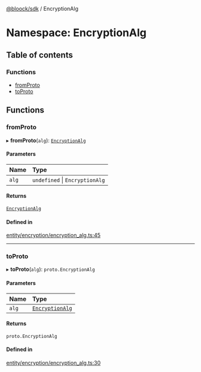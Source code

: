 [@bloock/sdk](../index.md) / EncryptionAlg

# Namespace: EncryptionAlg

## Table of contents

### Functions

- [fromProto](EncryptionAlg.md#fromproto)
- [toProto](EncryptionAlg.md#toproto)

## Functions

### fromProto

▸ **fromProto**(`alg`): [`EncryptionAlg`](../enums/EncryptionAlg-1.md)

#### Parameters

| Name | Type |
| :------ | :------ |
| `alg` | `undefined` \| `EncryptionAlg` |

#### Returns

[`EncryptionAlg`](../enums/EncryptionAlg-1.md)

#### Defined in

[entity/encryption/encryption_alg.ts:45](https://github.com/bloock/bloock-sdk/blob/9affaa1/languages/js/src/entity/encryption/encryption_alg.ts#L45)

___

### toProto

▸ **toProto**(`alg`): `proto.EncryptionAlg`

#### Parameters

| Name | Type |
| :------ | :------ |
| `alg` | [`EncryptionAlg`](../enums/EncryptionAlg-1.md) |

#### Returns

`proto.EncryptionAlg`

#### Defined in

[entity/encryption/encryption_alg.ts:30](https://github.com/bloock/bloock-sdk/blob/9affaa1/languages/js/src/entity/encryption/encryption_alg.ts#L30)
